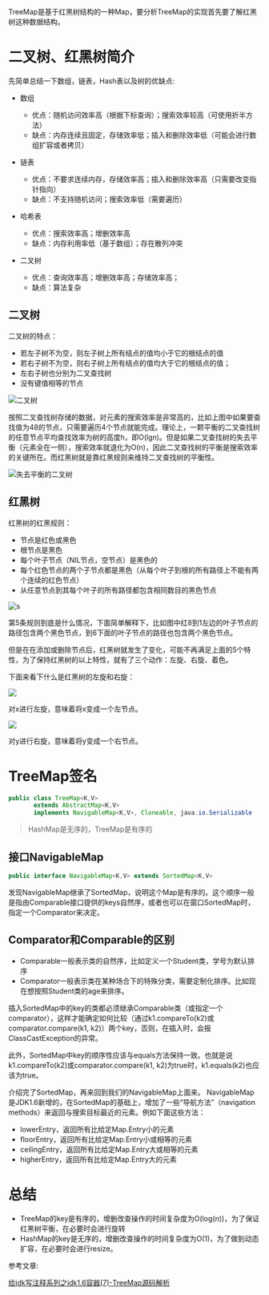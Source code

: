TreeMap是基于红黑树结构的一种Map，要分析TreeMap的实现首先要了解红黑树这种数据结构。

# 二叉树、红黑树简介

先简单总结一下数组，链表，Hash表以及树的优缺点:

-	数组
	-	优点：随机访问效率高（根据下标查询）；搜索效率较高（可使用折半方法）
	-	缺点：内存连续且固定，存储效率低；插入和删除效率低（可能会进行数组扩容或者拷贝）

-	链表
	-	优点：不要求连续内存，存储效率高；插入和删除效率高（只需要改变指针指向）
	-	缺点：不支持随机访问；搜索效率低（需要遍历）

-	哈希表
	-	优点：搜索效率高；增删效率高
	-	缺点：内存利用率低（基于数组）；存在散列冲突

-	二叉树
	-	优点：查询效率高；增删效率高；存储效率高；
	-	缺点：算法复杂

## 二叉树

二叉树的特点：

-	若左子树不为空，则左子树上所有结点的值均小于它的根结点的值
-	若右子树不为空，则右子树上所有结点的值均大于它的根结点的值；
-	左右子树也分别为二叉查找树
-	没有键值相等的节点

![二叉树](http://7xs7a3.com1.z0.glb.clouddn.com/treemap-%E4%BA%8C%E5%8F%89%E6%A0%91.jpg)

按照二叉查找树存储的数据，对元素的搜索效率是非常高的，比如上图中如果要查找值为48的节点，只需要遍历4个节点就能完成。理论上，一颗平衡的二叉查找树的任意节点平均查找效率为树的高度h，即O(lgn)。但是如果二叉查找树的失去平衡（元素全在一侧），搜索效率就退化为O(n)，因此二叉查找树的平衡是搜索效率的关键所在。而红黑树就是靠红黑规则来维持二叉查找树的平衡性。

![失去平衡的二叉树](http://7xs7a3.com1.z0.glb.clouddn.com/treemap-%E5%A4%B1%E5%8E%BB%E5%B9%B3%E8%A1%A1%E7%9A%84%E4%BA%8C%E5%8F%89%E6%A0%91.png)


## 红黑树

红黑树的红黑规则：

-	节点是红色或黑色
-	根节点是黑色
-	每个叶子节点（NIL节点，空节点）是黑色的
-	每个红色节点的两个子节点都是黑色（从每个叶子到根的所有路径上不能有两个连续的红色节点）
-	从任意节点到其每个叶子的所有路径都包含相同数目的黑色节点

![s](http://7xs7a3.com1.z0.glb.clouddn.com/treemap-%E7%BA%A2%E9%BB%91%E6%A0%91.png)

第5条规则到底是什么情况，下面简单解释下，比如图中红8到1左边的叶子节点的路径包含两个黑色节点，到6下面的叶子节点的路径也包含两个黑色节点。

但是在在添加或删除节点后，红黑树就发生了变化，可能不再满足上面的5个特性，为了保持红黑树的以上特性，就有了三个动作：左旋、右旋、着色。

下面来看下什么是红黑树的左旋和右旋：

![](http://7xs7a3.com1.z0.glb.clouddn.com/treemap-%E7%BA%A2%E9%BB%91%E6%A0%91%E5%B7%A6%E6%97%8B.jpg)

对x进行左旋，意味着将x变成一个左节点。

![](http://7xs7a3.com1.z0.glb.clouddn.com/treemap-%E7%BA%A2%E9%BB%91%E6%A0%91%E5%8F%B3%E6%97%8B.jpg)

对y进行右旋，意味着将y变成一个右节点。

# TreeMap签名

```Java
public class TreeMap<K,V>
       extends AbstractMap<K,V>
       implements NavigableMap<K,V>, Cloneable, java.io.Serializable

```
>HashMap是无序的，TreeMap是有序的

## 接口NavigableMap

```Java
public interface NavigableMap<K,V> extends SortedMap<K,V>

```
发现NavigableMap继承了SortedMap，说明这个Map是有序的。这个顺序一般是指由Comparable接口提供的keys自然序，或者也可以在窗口SortedMap时，指定一个Comparator来决定。

## Comparator和Comparable的区别

-	Comparable一般表示类的自然序，比如定义一个Student类，学号为默认排序
-	Comparator一般表示类在某种场合下的特殊分类，需要定制化排序。比如现在想按照Student类的age来排序。

插入SortedMap中的key的类都必须继承Comparable类（或指定一个comparator），这样才能确定如何比较（通过k1.compareTo(k2)或comparator.compare(k1, k2)）两个key，否则，在插入时，会报ClassCastException的异常。

此外，SortedMap中key的顺序性应该与equals方法保持一致。也就是说k1.compareTo(k2)或comparator.compare(k1, k2)为true时，k1.equals(k2)也应该为true。

介绍完了SortedMap，再来回到我们的NavigableMap上面来。
NavigableMap是JDK1.6新增的，在SortedMap的基础上，增加了一些“导航方法”（navigation methods）来返回与搜索目标最近的元素。例如下面这些方法：

-	lowerEntry，返回所有比给定Map.Entry小的元素
-	floorEntry，返回所有比给定Map.Entry小或相等的元素
-	ceilingEntry，返回所有比给定Map.Entry大或相等的元素
-	higherEntry，返回所有比给定Map.Entry大的元素

# 总结

-	TreeMap的key是有序的，增删改查操作的时间复杂度为O(log(n))，为了保证红黑树平衡，在必要时会进行旋转
-	HashMap的key是无序的，增删改查操作的时间复杂度为O(1)，为了做到动态扩容，在必要时会进行resize。

参考文章:

[给jdk写注释系列之jdk1.6容器(7)-TreeMap源码解析](http://www.importnew.com/17605.html)

